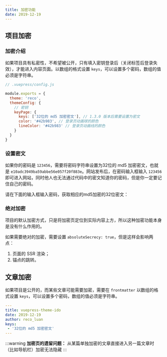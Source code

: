 ```yaml
---
title: 加密功能
date: 2019-12-19
---
```


## 项目加密

### 加密介绍

如果项目具有私密性，不希望被公开，只有填入密钥登录后（关闭标签后登录失效），才能进入内容页面。以数组的格式设置 `keys`，可以设置多个密码，数组的值必须是字符串。

```javascript
// .vuepress/config.js

module.exports = {
  theme: 'reco',
  themeConfig: {
    // 密钥
    keyPage: {
      keys: ['32位的 md5 加密密文'], // 1.3.0 版本后需要设置为密文
      color: '#42b983', // 登录页动画球的颜色
      lineColor: '#42b983' // 登录页动画线的颜色
    }
  }
}
```

### 设置密文 <Badge text="1.3.0+" />

如果你的密码是 `123456`，需要将密码字符串设置为32位的 md5 加密密文，也就是 `e10adc3949ba59abbe56e057f20f883e`。网站发布后，在密码输入框输入 `123456` 即可进入网站，同时他人也无法通过代码中的密文知道你的密码，但是你一定要记住自己的密码。

请在下面的输入框输入密码，获取相应的md5加密的32位密文：
<md5></md5>

### 绝对加密 <Badge text="1.1.2+" />

项目的默认加密方式，只是将加密页定位到实际内容上方，所以这种加密功能本身是没有什么作用的。

如果需要绝对的加密，需要设置 `absoluteSecrecy: true`，但是这样会影响两点：

1. 页面的 SSR 渲染；
2. 锚点的跳转。

## 文章加密

如果项目是公开的，而某些文章可能需要加密，需要在 `frontmatter` 以数组的格式设置 `keys`，可以设置多个密码，数组的值必须是字符串。

```yaml
---
title: vuepress-theme-ido
date: 2019-12-19
author: reco_luan
keys:
 - '32位的 md5 加密密文'
---
```

:::warning
**加密页的遗留问题：**
从某篇单独加密的文章直接进入另一篇文章时（比如导航栏）加密无法隐藏
:::
